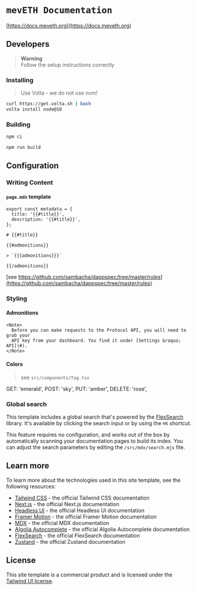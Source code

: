 # `mevETH Documentation`

[https://docs.meveth.org](https://docs.meveth.org)

## Developers

> **Warning**  
> Follow the setup instructions correctly

### Installing

> Use Volta - we do not use nvm!

```bash
curl https://get.volta.sh | bash
volta install node@18
```

### Building

```bash
npm ci
```

```bash
npm run build
```

## Configuration

### Writing Content

#### `page.mdx` template

```mdx
export const metadata = {
  title: '{{#title}}',
  description: '{{#title}}',
};

# {{#title}}

{{#admonitions}}

> `{{{admonitions}}}`

{{/admonitions}}
```

[see https://github.com/sambacha/dappspec/tree/master/rules](https://github.com/sambacha/dappspec/tree/master/rules)

### Styling

#### Admonitions

```mdx
<Note>
  Before you can make requests to the Protocol API, you will need to grab your
  API key from your dashboard. You find it under [Settings &raquo; API](#).
</Note>
```

#### Colors

> see `src/components/Tag.tsx`

GET: 'emerald',
POST: 'sky',
PUT: 'amber',
DELETE: 'rose',

### Global search

This template includes a global search that's powered by the [FlexSearch](https://github.com/nextapps-de/flexsearch) library. It's available by clicking the search input or by using the `⌘K` shortcut.

This feature requires no configuration, and works out of the box by automatically scanning your documentation pages to build its index. You can adjust the search parameters by editing the `/src/mdx/search.mjs` file.

## Learn more

To learn more about the technologies used in this site template, see the following resources:

- [Tailwind CSS](https://tailwindcss.com/docs) - the official Tailwind CSS documentation
- [Next.js](https://nextjs.org/docs) - the official Next.js documentation
- [Headless UI](https://headlessui.dev) - the official Headless UI documentation
- [Framer Motion](https://www.framer.com/docs/) - the official Framer Motion documentation
- [MDX](https://mdxjs.com/) - the official MDX documentation
- [Algolia Autocomplete](https://www.algolia.com/doc/ui-libraries/autocomplete/introduction/what-is-autocomplete/) - the official Algolia Autocomplete documentation
- [FlexSearch](https://github.com/nextapps-de/flexsearch) - the official FlexSearch documentation
- [Zustand](https://docs.pmnd.rs/zustand/getting-started/introduction) - the official Zustand documentation

## License

This site template is a commercial product and is licensed under the [Tailwind UI license](https://tailwindui.com/license).
